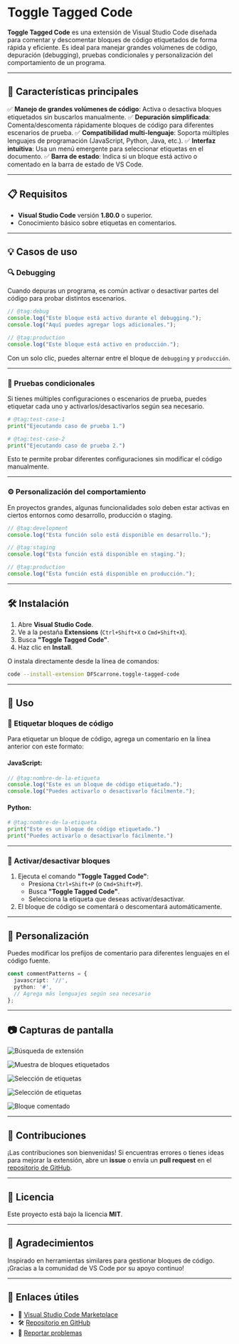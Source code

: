 
# Toggle Tagged Code

&#x20;

**Toggle Tagged Code** es una extensión de Visual Studio Code diseñada para comentar y descomentar bloques de código etiquetados de forma rápida y eficiente. Es ideal para manejar grandes volúmenes de código, depuración (debugging), pruebas condicionales y personalización del comportamiento de un programa.

---

## 🚀 Características principales

✅ **Manejo de grandes volúmenes de código**: Activa o desactiva bloques etiquetados sin buscarlos manualmente.
✅ **Depuración simplificada**: Comenta/descomenta rápidamente bloques de código para diferentes escenarios de prueba.
✅ **Compatibilidad multi-lenguaje**: Soporta múltiples lenguajes de programación (JavaScript, Python, Java, etc.).
✅ **Interfaz intuitiva**: Usa un menú emergente para seleccionar etiquetas en el documento.
✅ **Barra de estado**: Indica si un bloque está activo o comentado en la barra de estado de VS Code.

---

## 📋 Requisitos

- **Visual Studio Code** versión **1.80.0** o superior.
- Conocimiento básico sobre etiquetas en comentarios.

---

## 💡 Casos de uso

### 🔍 Debugging

Cuando depuras un programa, es común activar o desactivar partes del código para probar distintos escenarios.

```javascript
// @tag:debug
console.log("Este bloque está activo durante el debugging.");
console.log("Aquí puedes agregar logs adicionales.");

// @tag:production
console.log("Este bloque está activo en producción.");
```

Con un solo clic, puedes alternar entre el bloque de `debugging` y `producción`.

---

### 🧪 Pruebas condicionales

Si tienes múltiples configuraciones o escenarios de prueba, puedes etiquetar cada uno y activarlos/desactivarlos según sea necesario.

```python
# @tag:test-case-1
print("Ejecutando caso de prueba 1.")

# @tag:test-case-2
print("Ejecutando caso de prueba 2.")
```

Esto te permite probar diferentes configuraciones sin modificar el código manualmente.

---

### ⚙️ Personalización del comportamiento

En proyectos grandes, algunas funcionalidades solo deben estar activas en ciertos entornos como desarrollo, producción o staging.

```javascript
// @tag:development
console.log("Esta función solo está disponible en desarrollo.");

// @tag:staging
console.log("Esta función está disponible en staging.");

// @tag:production
console.log("Esta función está disponible en producción.");
```

---

## 🛠️ Instalación

1. Abre **Visual Studio Code**.
2. Ve a la pestaña **Extensions** (`Ctrl+Shift+X` o `Cmd+Shift+X`).
3. Busca **"Toggle Tagged Code"**.
4. Haz clic en **Install**.

O instala directamente desde la línea de comandos:

```bash
code --install-extension DFScarrone.toggle-tagged-code
```

---

## 📝 Uso

### 📌 Etiquetar bloques de código

Para etiquetar un bloque de código, agrega un comentario en la línea anterior con este formato:

#### JavaScript:

```javascript
// @tag:nombre-de-la-etiqueta
console.log("Este es un bloque de código etiquetado.");
console.log("Puedes activarlo o desactivarlo fácilmente.");
```

#### Python:

```python
# @tag:nombre-de-la-etiqueta
print("Este es un bloque de código etiquetado.")
print("Puedes activarlo o desactivarlo fácilmente.")
```

---

### 🔄 Activar/desactivar bloques

1. Ejecuta el comando **"Toggle Tagged Code"**:
   - Presiona `Ctrl+Shift+P` (o `Cmd+Shift+P`).
   - Busca **"Toggle Tagged Code"**.
   - Selecciona la etiqueta que deseas activar/desactivar.
2. El bloque de código se comentará o descomentará automáticamente.

---

## 🎨 Personalización

Puedes modificar los prefijos de comentario para diferentes lenguajes en el código fuente.

```typescript
const commentPatterns = {
  javascript: '//',
  python: '#',
  // Agrega más lenguajes según sea necesario
};
```

---

## 📷 Capturas de pantalla

![Búsqueda de extensión](imagenes/Captura%20de%20pantalla%20(325).png)  

![Muestra de bloques etiquetados](imagenes/Captura%20de%20pantalla%20(326).png)  

![Selección de etiquetas](imagenes/Captura%20de%20pantalla%20(327).png)  

![Selección de etiquetas](imagenes/Captura%20de%20pantalla%20(328).png)  

![Bloque comentado](imagenes/Captura%20de%20pantalla%20(329).png)  




---

## 🤝 Contribuciones

¡Las contribuciones son bienvenidas! Si encuentras errores o tienes ideas para mejorar la extensión, abre un **issue** o envía un **pull request** en el [repositorio de GitHub](#).

---

## 📜 Licencia

Este proyecto está bajo la licencia **MIT**.

---

## 🙏 Agradecimientos

Inspirado en herramientas similares para gestionar bloques de código. ¡Gracias a la comunidad de VS Code por su apoyo continuo!

---

## 🔗 Enlaces útiles

- 📌 [Visual Studio Code Marketplace](#)
- 🛠️ [Repositorio en GitHub](#)
- 🐞 [Reportar problemas](#)

